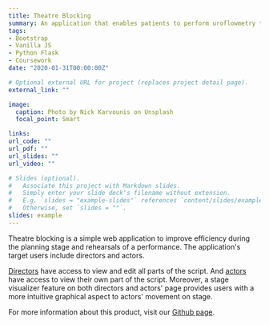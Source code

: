 ```yaml
---
title: Theatre Blocking
summary: An application that enables patients to perform uroflowmetry tests at home.
tags:
- Bootstrap
- Vanilla JS
- Python Flask
- Coursework
date: "2020-01-31T00:00:00Z"

# Optional external URL for project (replaces project detail page).
external_link: ""

image:
  caption: Photo by Nick Karvounis on Unsplash
  focal_point: Smart

links:
url_code: ""
url_pdf: ""
url_slides: ""
url_video: ""

# Slides (optional).
#   Associate this project with Markdown slides.
#   Simply enter your slide deck's filename without extension.
#   E.g. `slides = "example-slides"` references `content/slides/example-slides.md`.
#   Otherwise, set `slides = ""`.
slides: example
---
```


Theatre blocking is a simple web application to improve efficiency during the planning stage and rehearsals of a performance. The application's target users include directors and actors.

[Directors](https://chenka51-linkexi1-theatre.herokuapp.com/director.html) have access to view and edit all parts of the script. And [actors](https://chenka51-linkexi1-theatre.herokuapp.com/actor.html) have access to view their own part of the script. Moreover, a stage visualizer feature on both directors and actors' page provides users with a more intuitive graphical aspect to actors' movement on stage.

For more information about this product, visit our [Github page](https://github.com/karenychen/theatre-blocking).

